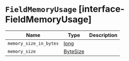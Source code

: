 # `FieldMemoryUsage` [interface-FieldMemoryUsage]

| Name | Type | Description |
| - | - | - |
| `memory_size_in_bytes` | [long](./long.md) | &nbsp; |
| `memory_size` | [ByteSize](./ByteSize.md) | &nbsp; |
